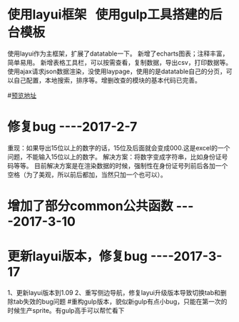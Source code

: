#  使用layui框架   使用gulp工具搭建的后台模板
使用layui作为主框架，扩展了datatable一下。
新增了echarts图表；注释丰富，简单易用。
新增表格工具栏，可以按需查看，复制数据，导出csv，打印数据等。
使用ajax请求json数据渲染，没使用laypage，使用的是datatable自己的分页，可以自己配置，本地搜索，排序等。增删改查的模块的基本代码已完善。

#<a target="_blank" href="https://loinver.github.io/WebTpl-admin/webTpl-admin/dev/html/index.html">预览地址</a>

# 修复bug    ----2017-2-7
重现：如果导出15位以上的数字的话，15位及后面就会变成000.这是excel的一个问题，不能输入15位以上的数字。
解决方案：将数字变成字符串，比如身份证号码等等。
目前解决方案是在渲染数据的时候，强制性在身份证号列前后各加一个空格（为了美观，所以前后都加，当然只加一个也可以）。
# 增加了部分common公共函数    ----2017-3-10
# 更新layui版本，修复bug ----2017-3-17
1、更新layui版本到1.09
2、重写侧边导航，修复layui升级版本导致切换tab和删除tab失效的bug问题
#重构gulp版本，貌似新gulp有点小bug，只能在第一次的时候生产sprite。有gulp高手可以帮忙看下
